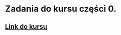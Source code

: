 # Zadania do kursu części 0.
## [Link do kursu](https://fullstackopen.com/en/part0/fundamentals_of_web_apps#exercises-0-1-0-6)